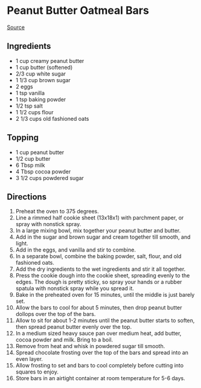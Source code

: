 # Peanut Butter Oatmeal Bars
[Source](https://lmld.org/peanut-butter-oatmeal-bars/)

## Ingredients
- 1 cup creamy peanut butter
- 1 cup butter (softened)
- 2/3 cup white sugar
- 1 1/3 cup brown sugar
- 2 eggs
- 1 tsp vanilla
- 1 tsp baking powder
- 1/2 tsp salt
- 1 1/2 cups flour
- 2 1/3 cups old fashioned oats

## Topping
- 1 cup peanut butter
- 1/2 cup butter
- 6 Tbsp milk
- 4 Tbsp cocoa powder
- 3 1/2 cups powdered sugar

## Directions
1. Preheat the oven to 375 degrees.
1. Line a rimmed half cookie sheet (13x18x1) with parchment paper, or spray with nonstick spray. 
1. In a large mixing bowl, mix together your peanut butter and butter. 
1. Add in the sugar and brown sugar and cream together till smooth, and light. 
1. Add in the eggs, and vanilla and stir to combine. 
1. In a separate bowl, combine the baking powder, salt, flour, and old fashioned oats. 
1. Add the dry ingredients to the wet ingredients and stir it all together. 
1. Press the cookie dough into the cookie sheet, spreading evenly to the edges. The dough is pretty sticky, so spray your hands or a rubber spatula with nonstick spray while you spread it. 
1. Bake in the preheated oven for 15 minutes, until the middle is just barely set. 
1. Allow the bars to cool for about 5 minutes, then drop peanut butter dollops over the top of the bars. 
1. Allow to sit for about 1-2 minutes until the peanut butter starts to soften, then spread peanut butter evenly over the top. 
1. In a medium sized heavy sauce pan over medium heat, add butter, cocoa powder and milk. Bring to a boil.
1. Remove from heat and whisk in powdered sugar till smooth.
1. Spread chocolate frosting over the top of the bars and spread into an even layer. 
1. Allow frosting to set and bars to cool completely before cutting into squares to enjoy. 
1. Store bars in an airtight container at room temperature for 5-6 days.